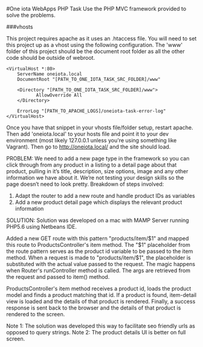 #One iota WebApps PHP Task
Use the PHP MVC framework provided to solve the problems.

###vhosts

This project requires apache as it uses an .htaccess file. You will need to set this
project up as a vhost using the following configuration. The 'www' folder of this project
should be the document root folder as all the other code should be outside of webroot.

```
<VirtualHost *:80>
    ServerName oneiota.local
    DocumentRoot "[PATH_TO_ONE_IOTA_TASK_SRC_FOLDER]/www"

    <Directory "[PATH_TO_ONE_IOTA_TASK_SRC_FOLDER]/www">
	       AllowOverride All
   	</Directory>

    ErrorLog "[PATH_TO_APACHE_LOGS]/oneiota-task-error-log"
</VirtualHost>
```

Once you have that snippet in your vhosts file/folder setup, restart apache. Then add 'oneiota.local'
to your hosts file and point it to your dev environment (most likely 127.0.0.1 unless you're
using something like Vagrant). Then go to http://oneiota.local/ and the site should load.


PROBLEM:
We need to add a new page type in the framework so you can click through from any
product in a listing to a detail page about that product, pulling in it’s title, description, size
options, image and any other information we have about it. We’re not testing your design
skills so the page doesn’t need to look pretty.
Breakdown of steps involved:
1. Adapt the router to add a new route and handle product IDs as variables
2. Add a new product detail page which displays the relevant product information

SOLUTION:
Solution was developed on a mac with MAMP Server running PHP5.6 using Netbeans IDE.

Added a new GET route with this pattern "products/item/$1" and mapped this route to ProductsController's item method. 
The "$1" placeholder from the route pattern serves as the product id variable to be passed to the item method. 
When a request is made to "products/item/$1", the placeholder is substituted with the actual value passed to the request.
The magic happens when Router's runController method is called. The args are retrieved from the request and passed to item() method. 

ProductsController's item method receives a product id, loads the product model and finds a product matching that id. 
If a product is found, item-detail view is loaded and the details of that product is rendered. 
Finally, a success response is sent back to the browser and the details of that product is rendered to the screen.

Note 1: The solution was developed this way to facilitate seo friendly urls as opposed to query strings.
Note 2: The product details UI is better on full screen.

